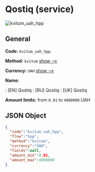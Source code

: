 
# Qostiq (service) 
![kvitum_uah_hpp](https://static.openfintech.io/payment_methods/kvitum_uah_hpp/logo.svg?w=400&c=v0.59.26#w200)  

## General 
 
**Code:** `kvitum_uah_hpp` 
 
**Method:** `kvitum` 
 [show -->](/payment-methods/kvitum/) 
 
**Currency:** `UAH` [show -->](/currencies/UAH/) 
 
**Name:** 
 
:	[EN] Qostiq 
:	[RU] Qostiq 
:	[UK] Qostiq 
 
**Amount limits:** from `0.01` to `4000000` UAH 

## JSON Object 

```json
{
  "code":"kvitum_uah_hpp",
  "flow":"hpp",
  "method":"kvitum",
  "currency":"UAH",
  "fields":null,
  "amount_min":0.01,
  "amount_max":4000000
}
```  
